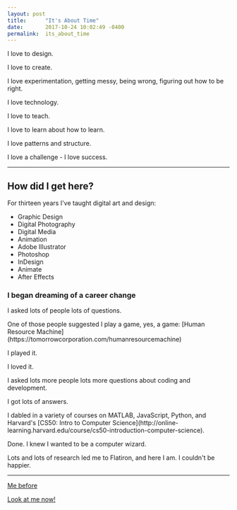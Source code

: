 ```yaml
---
layout: post
title:      "It's About Time"
date:       2017-10-24 10:02:49 -0400
permalink:  its_about_time
---
```


<p>I love to design.</p>
<p>I love to create.</p>
<p>I love experimentation, getting messy, being wrong, figuring out how to be right.</p>
<p>I love technology. </p>
<p>I love to teach.</p>
<p>I love to learn about how to learn.</p>
<p>I love patterns and structure.</p>
<p>I love a challenge - I love success.</p>

--- 
## How did I get here?
For thirteen years I've taught digital art and design:
* Graphic Design
* Digital Photography
* Digital Media
* Animation
* Adobe Illustrator
* Photoshop
* InDesign
* Animate
* After Effects

### I began dreaming of a career change

<p>I asked lots of people lots of questions.
<p>One of those people suggested I play a game, yes, a game: 
[Human Resource Machine](https://tomorrowcorporation.com/humanresourcemachine)
<p>I played it.
<p>I loved it.
<p>I asked lots more people lots more questions about coding and development.
<p>I got lots of answers.
<p>I dabled in a variety of courses on MATLAB, JavaScript, Python, and Harvard's
[CS50: Intro to Computer Science](http://online-learning.harvard.edu/course/cs50-introduction-computer-science).
<p>Done. I knew I wanted to be a computer wizard.
<p>Lots and lots of research led me to Flatiron, and here I am. I couldn't be happier.

---
[Me before](http://www.dumpaday.com/wp-content/uploads/2014/03/funny-dogs-sleeping-anywhere-28.jpg)

[Look at me now!](https://i.pinimg.com/736x/60/34/6a/60346aad1a0e22af3e97ac9dd3118add--happy-puppy-happy-dogs.jpg)





